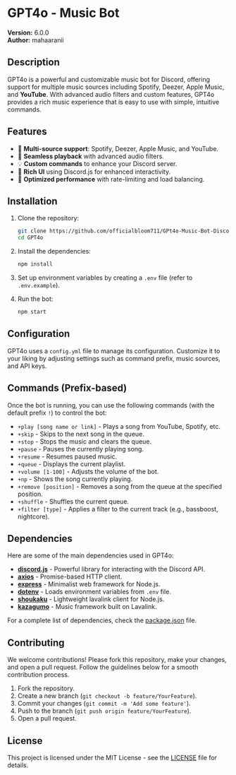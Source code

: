 
# GPT4o - Music Bot

**Version:** 6.0.0  
**Author:** mahaaranii  

## Description

GPT4o is a powerful and customizable music bot for Discord, offering support for multiple music sources including Spotify, Deezer, Apple Music, and **YouTube**. With advanced audio filters and custom features, GPT4o provides a rich music experience that is easy to use with simple, intuitive commands.

## Features

- 🎵 **Multi-source support**: Spotify, Deezer, Apple Music, and YouTube.
- 🔄 **Seamless playback** with advanced audio filters.
- 💡 **Custom commands** to enhance your Discord server.
- 🎨 **Rich UI** using Discord.js for enhanced interactivity.
- 🚀 **Optimized performance** with rate-limiting and load balancing.

## Installation

1. Clone the repository:

   ```bash
   git clone https://github.com/officialbloom711/GPt4o-Music-Bot-Discord.git
   cd GPT4o
   ```

2. Install the dependencies:

   ```bash
   npm install
   ```

3. Set up environment variables by creating a `.env` file (refer to `.env.example`).

4. Run the bot:

   ```bash
   npm start
   ```

## Configuration

GPT4o uses a `config.yml` file to manage its configuration. Customize it to your liking by adjusting settings such as command prefix, music sources, and API keys.

## Commands (Prefix-based)

Once the bot is running, you can use the following commands (with the default prefix `!`) to control the bot:

- `+play [song name or link]` - Plays a song from YouTube, Spotify, etc.
- `+skip` - Skips to the next song in the queue.
- `+stop` - Stops the music and clears the queue.
- `+pause` - Pauses the currently playing song.
- `+resume` - Resumes paused music.
- `+queue` - Displays the current playlist.
- `+volume [1-100]` - Adjusts the volume of the bot.
- `+np` - Shows the song currently playing.
- `+remove [position]` - Removes a song from the queue at the specified position.
- `+shuffle` - Shuffles the current queue.
- `+filter [type]` - Applies a filter to the current track (e.g., bassboost, nightcore).

## Dependencies

Here are some of the main dependencies used in GPT4o:

- **[discord.js](https://discord.js.org/)** - Powerful library for interacting with the Discord API.
- **[axios](https://github.com/axios/axios)** - Promise-based HTTP client.
- **[express](https://expressjs.com/)** - Minimalist web framework for Node.js.
- **[dotenv](https://github.com/motdotla/dotenv)** - Loads environment variables from `.env` file.
- **[shoukaku](https://www.npmjs.com/package/shoukaku)** - Lightweight lavalink client for Node.js.
- **[kazagumo](https://www.npmjs.com/package/kazagumo)** - Music framework built on Lavalink.

For a complete list of dependencies, check the [package.json](./package.json) file.

## Contributing

We welcome contributions! Please fork this repository, make your changes, and open a pull request. Follow the guidelines below for a smooth contribution process.

1. Fork the repository.
2. Create a new branch (`git checkout -b feature/YourFeature`).
3. Commit your changes (`git commit -m 'Add some feature'`).
4. Push to the branch (`git push origin feature/YourFeature`).
5. Open a pull request.

## License

This project is licensed under the MIT License - see the [LICENSE](./LICENSE) file for details.
